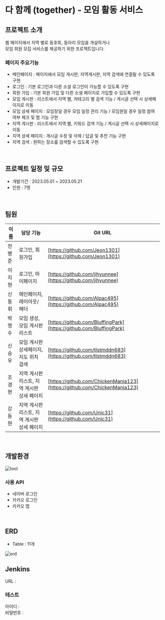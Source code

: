 # 다 함께 (together) - 모임 활동 서비스

## 프로젝트 소개

웹 페이지에서 지역 별로 동호회, 동아리 모임을 개설하거나<br/>
모임 회원 모집 서비스를 제공하기 위한 프로젝트입니다.

### 페이지 주요기능
* 메인페이지 : 페이지에서 모임 게시판, 지역게시판, 지역 검색에 연결될 수 있도록 구현
* 로그인 : 기본 로그인과 다른 소셜 로그인이 가능할 수 있도록 구현
* 회원 가입 : 기본 회원 가입 및 다른 소셜 페이지로 가입할 수 있도록 구현
* 모임 게시판 : 리스트에서 지역 별, 카테고리 별 검색 기능 / 게시글 선택 시 상세페이지로 이동
* 모임 상세 페이지 : 모임장일 경우 모임 일정 관리 기능 / 모임원일 경우 일정 참여 여부 체크 및 찜 기능 구현
* 지역 게시판 : 리스트에서 지역 별, 키워드 검색 기능 / 게시글 선택 시 상세페이지로 이동
* 지역 상세 페이지 : 게시글 수정 및 삭제 / 답글 및 추천 기능 구현
* 지역 검색 : 원하는 장소를 검색할 수 있도록 구현
<br/>

## 프로젝트 일정 및 규모
* 개발기간 : 2023.05.01 ~ 2023.05.21
* 인원 : 7명
<br/>

## 팀원
이름|담당 기능|Git URL
---|---|---
전병준|로그인, 회원가입|[https://github.com/Jeon1301](https://github.com/Jeon1301)
이지현|로그인, 마이페이지|[https://github.com/jihyunnee](https://github.com/jihyunnee)
신동휘|메인페이지, 레이아웃/헤더|[https://github.com/Alpac495](https://github.com/Alpac495)
박명수|모임 생성, 모임 게시판 리스트|[https://github.com/BluffingPark](https://github.com/BluffingPark)
신승우|모임 게시판 상세페이지, 지도 위치 검색|[https://github.com/tlstmddn683](https://github.com/tlstmddn683)
조경현|지역 게시판 리스트, 지역 게시판 상세 페이지|[https://github.com/ChickenMania123](https://github.com/ChickenMania123)
강동현|지역 게시판 리스트, 지역 게시판 상세 페이지|[https://github.com/Unic31](https://github.com/Unic31)
<br/>

## 개발환경
![tool](https://github.com/Jeon1301/together/assets/116734433/411857d6-8813-4aa7-b485-9d484b589bb1)

### 사용 API
* 네이버 로그인
* 카카오 로그인
* 카카오 맵
<br/>

## ERD
* Table : 11개

![erd](https://github.com/Jeon1301/together/assets/116734433/d2363b70-f54a-4d4d-80e5-b35e5cf5408b)
<br/>

## Jenkins
URL : 
### 테스트
아이디 : <br/>
비밀번호 : 
